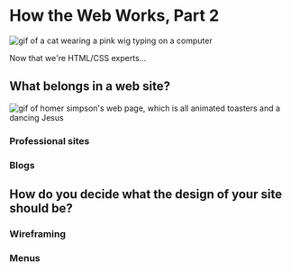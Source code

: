 # How the Web Works, Part 2

![gif of a cat wearing a pink wig typing on a computer](https://media.giphy.com/media/lXiRzPb8C5JTJcfPq/giphy.gif)

Now that we're HTML/CSS experts...

## What belongs in a web site?

![gif of homer simpson's web page, which is all animated toasters and a dancing Jesus](https://media.giphy.com/media/fJKG1UTK7k64w/giphy.gif)

### Professional sites

### Blogs

## How do you decide what the design of your site should be?

### Wireframing

### Menus